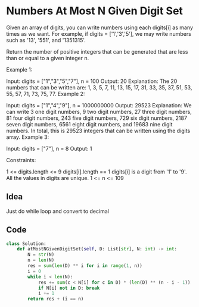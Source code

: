 # Numbers At Most N Given Digit Set
Given an array of digits, you can write numbers using each digits[i] as many times as we want.  For example, if digits = ['1','3','5'], we may write numbers such as '13', '551', and '1351315'.

Return the number of positive integers that can be generated that are less than or equal to a given integer n.

 

Example 1:

Input: digits = ["1","3","5","7"], n = 100
Output: 20
Explanation: 
The 20 numbers that can be written are:
1, 3, 5, 7, 11, 13, 15, 17, 31, 33, 35, 37, 51, 53, 55, 57, 71, 73, 75, 77.
Example 2:

Input: digits = ["1","4","9"], n = 1000000000
Output: 29523
Explanation: 
We can write 3 one digit numbers, 9 two digit numbers, 27 three digit numbers,
81 four digit numbers, 243 five digit numbers, 729 six digit numbers,
2187 seven digit numbers, 6561 eight digit numbers, and 19683 nine digit numbers.
In total, this is 29523 integers that can be written using the digits array.
Example 3:

Input: digits = ["7"], n = 8
Output: 1
 

Constraints:

1 <= digits.length <= 9
digits[i].length == 1
digits[i] is a digit from '1' to '9'.
All the values in digits are unique.
1 <= n <= 109<br>

## Idea
Just do while loop and convert to decimal

## Code
```python
class Solution:
    def atMostNGivenDigitSet(self, D: List[str], N: int) -> int:
        N = str(N)
        n = len(N)
        res = sum(len(D) ** i for i in range(1, n))
        i = 0
        while i < len(N):
            res += sum(c < N[i] for c in D) * (len(D) ** (n - i - 1))
            if N[i] not in D: break
            i += 1
        return res + (i == n)
```